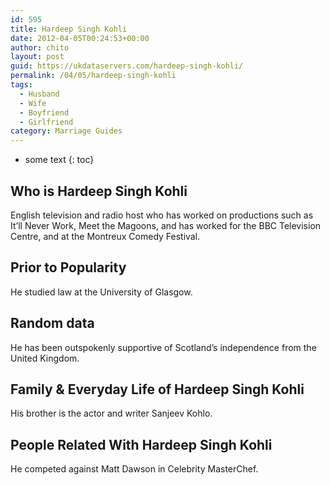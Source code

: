 ```yaml
---
id: 595
title: Hardeep Singh Kohli
date: 2012-04-05T00:24:53+00:00
author: chito
layout: post
guid: https://ukdataservers.com/hardeep-singh-kohli/
permalink: /04/05/hardeep-singh-kohli
tags:
  - Husband
  - Wife
  - Boyfriend
  - Girlfriend
category: Marriage Guides
---
```


* some text
{: toc}


## Who is  Hardeep Singh Kohli
                  
                  
                  
English television and radio host who has worked on productions such as It&#8217;ll Never Work, Meet the Magoons, and has worked for the BBC Television Centre, and at the Montreux Comedy Festival. 
                  
                
                
                
## Prior to Popularity 
                  
                  
                  
He studied law at the University of Glasgow. 
                  
                
                
                
## Random data 
                  
                  
                  
He has been outspokenly supportive of Scotland&#8217;s independence from the United Kingdom. 
                  
                
                
                
## Family & Everyday Life of Hardeep Singh Kohli
                  
                  
                  
His brother is the actor and writer Sanjeev Kohlo. 
                  
                
                
                
## People Related With  Hardeep Singh Kohli
                  
                  
                  
He competed against Matt Dawson in Celebrity MasterChef. 
                  
                
              
            
          
          
          
    
    
  
